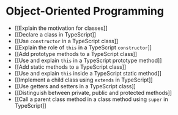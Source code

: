 # Object-Oriented Programming

- [[Explain the motivation for classes]]
- [[Declare a class in TypeScript]]
- [[Use `constructor` in a TypeScript class]]
- [[Explain the role of `this` in a TypeScript `constructor`]]
- [[Add prototype methods to a TypeScript class]]
- [[Use and explain `this` in a TypeScript prototype method]]
- [[Add static methods to a TypeScript class]]
- [[Use and explain `this` inside a TypeScript static method]]
- [[Implement a child class using `extends` in TypeScript]]
- [[Use getters and setters in a TypeScript class]]
- [[Distinguish between private, public and protected methods]]
- [[Call a parent class method in a class method using `super` in TypeScript]]